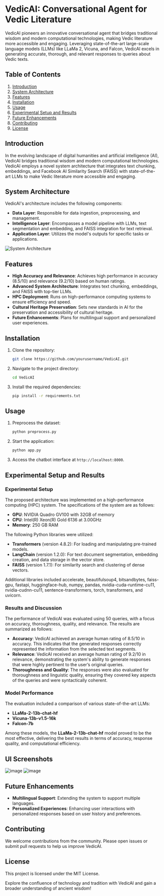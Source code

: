 # VedicAI: Conversational Agent for Vedic Literature

VedicAI pioneers an innovative conversational agent that bridges traditional wisdom and modern computational technologies, making Vedic literature more accessible and engaging. Leveraging state-of-the-art large-scale language models (LLMs) like LLaMa 2, Vicuna, and Falcon, VedicAI excels in generating accurate, thorough, and relevant responses to queries about Vedic texts.

## Table of Contents
1. [Introduction](#introduction)
2. [System Architecture](#system-architecture)
3. [Features](#features)
4. [Installation](#installation)
5. [Usage](#usage)
6. [Experimental Setup and Results](#experimental-setup-and-results)
7. [Future Enhancements](#future-enhancements)
8. [Contributing](#contributing)
9. [License](#license)

## Introduction
In the evolving landscape of digital humanities and artificial intelligence (AI), VedicAI bridges traditional wisdom and modern computational technologies. VedicAI employs a novel system architecture that integrates text chunking, embeddings, and Facebook AI Similarity Search (FAISS) with state-of-the-art LLMs to make Vedic literature more accessible and engaging.

## System Architecture
VedicAI's architecture includes the following components:
- **Data Layer**: Responsible for data ingestion, preprocessing, and management.
- **Intelligence Layer**: Encompasses a model pipeline with LLMs, text segmentation and embedding, and FAISS integration for text retrieval.
- **Application Layer**: Utilizes the model's outputs for specific tasks or applications.

![System Architecture](https://github.com/bhargav-modha/VedicAI/assets/56217073/6ab51fce-f245-4963-a5e2-9ab35bc87a7b)


## Features
- **High Accuracy and Relevance**: Achieves high performance in accuracy (8.5/10) and relevance (9.2/10) based on human ratings.
- **Advanced System Architecture**: Integrates text chunking, embeddings, and FAISS with top-tier LLMs.
- **HPC Deployment**: Runs on high-performance computing systems to ensure efficiency and speed.
- **Cultural Heritage Preservation**: Sets new standards in AI for the preservation and accessibility of cultural heritage.
- **Future Enhancements**: Plans for multilingual support and personalized user experiences.

## Installation
1. Clone the repository:
    ```bash
    git clone https://github.com/yourusername/VedicAI.git
    ```
2. Navigate to the project directory:
    ```bash
    cd VedicAI
    ```
3. Install the required dependencies:
    ```bash
    pip install -r requirements.txt
    ```

## Usage
1. Preprocess the dataset:
    ```bash
    python preprocess.py
    ```
2. Start the application:
    ```bash
    python app.py
    ```
3. Access the chatbot interface at `http://localhost:8000`.

## Experimental Setup and Results

### Experimental Setup
The proposed architecture was implemented on a high-performance computing (HPC) system. The specifications of the system are as follows:
- **GPU**: NVIDIA Quadro GV100 with 32GB of memory
- **CPU**: Intel(R) Xeon(R) Gold 6136 at 3.00GHz
- **Memory**: 250 GB RAM

The following Python libraries were utilized:
- **Transformers** (version 4.8.2): For loading and manipulating pre-trained models.
- **LangChain** (version 1.2.0): For text document segmentation, embedding creation, and data storage in the vector store.
- **FAISS** (version 1.7.1): For similarity search and clustering of dense vectors.

Additional libraries included accelerate, beautifulsoup4, bitsandbytes, faiss-gpu, fastapi, huggingface-hub, numpy, pandas, nvidia-cuda-runtime-cu11, nvidia-cudnn-cu11, sentence-transformers, torch, transformers, and uvicorn.

### Results and Discussion
The performance of VedicAI was evaluated using 50 queries, with a focus on accuracy, thoroughness, quality, and relevance. The results are summarized as follows:

- **Accuracy**: VedicAI achieved an average human rating of 8.5/10 in accuracy. This indicates that the generated responses correctly represented the information from the selected text segments.
- **Relevance**: VedicAI received an average human rating of 9.2/10 in relevance, demonstrating the system's ability to generate responses that were highly pertinent to the user’s original queries.
- **Thoroughness and Quality**: The responses were also evaluated for thoroughness and linguistic quality, ensuring they covered key aspects of the queries and were syntactically coherent.

### Model Performance
The evaluation included a comparison of various state-of-the-art LLMs:
- **LLaMa-2-13b-chat-hf**
- **Vicuna-13b-v1.5-16k**
- **Falcon-7b**

Among these models, the **LLaMa-2-13b-chat-hf** model proved to be the most effective, delivering the best results in terms of accuracy, response quality, and computational efficiency.

## UI Screenshots
![image](https://github.com/bhargav-modha/VedicAI/assets/56217073/aba20f93-1513-46c5-a006-d5cc2014e041)
![image](https://github.com/bhargav-modha/VedicAI/assets/56217073/062a5f3d-6f15-4e7a-879e-56106da550e8)

## Future Enhancements
- **Multilingual Support**: Extending the system to support multiple languages.
- **Personalized Experiences**: Enhancing user interactions with personalized responses based on user history and preferences.

## Contributing
We welcome contributions from the community. Please open issues or submit pull requests to help us improve VedicAI.

## License
This project is licensed under the MIT License.

Explore the confluence of technology and tradition with VedicAI and gain a broader understanding of ancient wisdom!
